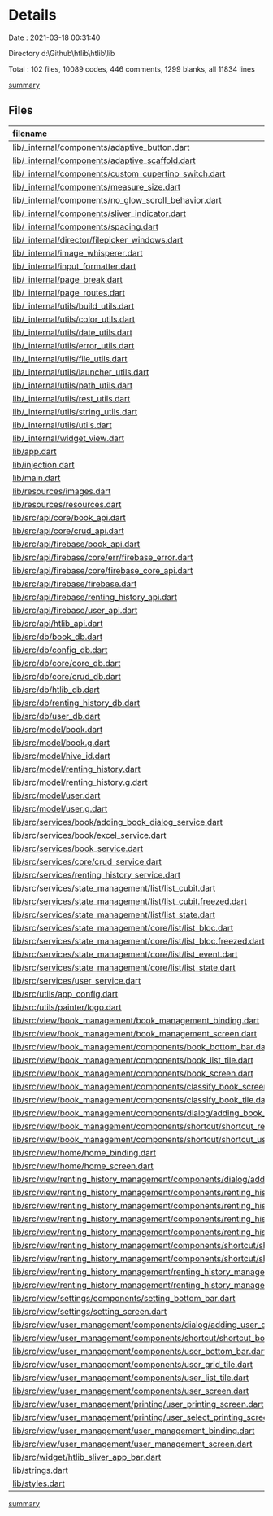 # Details

Date : 2021-03-18 00:31:40

Directory d:\Github\htlib\htlib\lib

Total : 102 files,  10089 codes, 446 comments, 1299 blanks, all 11834 lines

[summary](results.md)

## Files
| filename                                                                                                                                                                                                    | language | code | comment | blank | total |
| :---------------------------------------------------------------------------------------------------------------------------------------------------------------------------------------------------------- | :------- | ---: | ------: | ----: | ----: |
| [lib/_internal/components/adaptive_button.dart](/lib/_internal/components/adaptive_button.dart)                                                                                                             | Dart     |  112 |       0 |    12 |   124 |
| [lib/_internal/components/adaptive_scaffold.dart](/lib/_internal/components/adaptive_scaffold.dart)                                                                                                         | Dart     |  162 |       7 |    10 |   179 |
| [lib/_internal/components/custom_cupertino_switch.dart](/lib/_internal/components/custom_cupertino_switch.dart)                                                                                             | Dart     |  408 |      59 |    61 |   528 |
| [lib/_internal/components/measure_size.dart](/lib/_internal/components/measure_size.dart)                                                                                                                   | Dart     |   30 |       0 |    10 |    40 |
| [lib/_internal/components/no_glow_scroll_behavior.dart](/lib/_internal/components/no_glow_scroll_behavior.dart)                                                                                             | Dart     |    8 |       0 |     2 |    10 |
| [lib/_internal/components/sliver_indicator.dart](/lib/_internal/components/sliver_indicator.dart)                                                                                                           | Dart     |   16 |       0 |     3 |    19 |
| [lib/_internal/components/spacing.dart](/lib/_internal/components/spacing.dart)                                                                                                                             | Dart     |   20 |       0 |    10 |    30 |
| [lib/_internal/director/filepicker_windows.dart](/lib/_internal/director/filepicker_windows.dart)                                                                                                           | Dart     |   75 |     125 |    69 |   269 |
| [lib/_internal/image_whisperer.dart](/lib/_internal/image_whisperer.dart)                                                                                                                                   | Dart     |  296 |      14 |    43 |   353 |
| [lib/_internal/input_formatter.dart](/lib/_internal/input_formatter.dart)                                                                                                                                   | Dart     |   17 |       1 |     4 |    22 |
| [lib/_internal/page_break.dart](/lib/_internal/page_break.dart)                                                                                                                                             | Dart     |   18 |       0 |     7 |    25 |
| [lib/_internal/page_routes.dart](/lib/_internal/page_routes.dart)                                                                                                                                           | Dart     |   78 |       0 |     8 |    86 |
| [lib/_internal/utils/build_utils.dart](/lib/_internal/utils/build_utils.dart)                                                                                                                               | Dart     |   63 |       0 |    11 |    74 |
| [lib/_internal/utils/color_utils.dart](/lib/_internal/utils/color_utils.dart)                                                                                                                               | Dart     |   29 |       1 |     7 |    37 |
| [lib/_internal/utils/date_utils.dart](/lib/_internal/utils/date_utils.dart)                                                                                                                                 | Dart     |    4 |       0 |     2 |     6 |
| [lib/_internal/utils/error_utils.dart](/lib/_internal/utils/error_utils.dart)                                                                                                                               | Dart     |   41 |       0 |     7 |    48 |
| [lib/_internal/utils/file_utils.dart](/lib/_internal/utils/file_utils.dart)                                                                                                                                 | Dart     |   19 |      84 |     4 |   107 |
| [lib/_internal/utils/launcher_utils.dart](/lib/_internal/utils/launcher_utils.dart)                                                                                                                         | Dart     |    5 |       0 |     2 |     7 |
| [lib/_internal/utils/path_utils.dart](/lib/_internal/utils/path_utils.dart)                                                                                                                                 | Dart     |   11 |       0 |     3 |    14 |
| [lib/_internal/utils/rest_utils.dart](/lib/_internal/utils/rest_utils.dart)                                                                                                                                 | Dart     |   12 |       0 |     1 |    13 |
| [lib/_internal/utils/string_utils.dart](/lib/_internal/utils/string_utils.dart)                                                                                                                             | Dart     |   77 |       2 |    18 |    97 |
| [lib/_internal/utils/utils.dart](/lib/_internal/utils/utils.dart)                                                                                                                                           | Dart     |   22 |       0 |     6 |    28 |
| [lib/_internal/widget_view.dart](/lib/_internal/widget_view.dart)                                                                                                                                           | Dart     |   11 |       0 |     6 |    17 |
| [lib/app.dart](/lib/app.dart)                                                                                                                                                                               | Dart     |  122 |       0 |     9 |   131 |
| [lib/injection.dart](/lib/injection.dart)                                                                                                                                                                   | Dart     |   15 |       0 |     4 |    19 |
| [lib/main.dart](/lib/main.dart)                                                                                                                                                                             | Dart     |   16 |       7 |     9 |    32 |
| [lib/resources/images.dart](/lib/resources/images.dart)                                                                                                                                                     | Dart     |    5 |       0 |     3 |     8 |
| [lib/resources/resources.dart](/lib/resources/resources.dart)                                                                                                                                               | Dart     |    1 |       0 |     1 |     2 |
| [lib/src/api/core/book_api.dart](/lib/src/api/core/book_api.dart)                                                                                                                                           | Dart     |    1 |       0 |     1 |     2 |
| [lib/src/api/core/crud_api.dart](/lib/src/api/core/crud_api.dart)                                                                                                                                           | Dart     |   11 |       0 |     7 |    18 |
| [lib/src/api/firebase/book_api.dart](/lib/src/api/firebase/book_api.dart)                                                                                                                                   | Dart     |   63 |       0 |    11 |    74 |
| [lib/src/api/firebase/core/err/firebase_error.dart](/lib/src/api/firebase/core/err/firebase_error.dart)                                                                                                     | Dart     |    2 |       0 |     2 |     4 |
| [lib/src/api/firebase/core/firebase_core_api.dart](/lib/src/api/firebase/core/firebase_core_api.dart)                                                                                                       | Dart     |   42 |       0 |     6 |    48 |
| [lib/src/api/firebase/firebase.dart](/lib/src/api/firebase/firebase.dart)                                                                                                                                   | Dart     |    3 |       0 |     1 |     4 |
| [lib/src/api/firebase/renting_history_api.dart](/lib/src/api/firebase/renting_history_api.dart)                                                                                                             | Dart     |   77 |       0 |    18 |    95 |
| [lib/src/api/firebase/user_api.dart](/lib/src/api/firebase/user_api.dart)                                                                                                                                   | Dart     |  107 |       0 |    19 |   126 |
| [lib/src/api/htlib_api.dart](/lib/src/api/htlib_api.dart)                                                                                                                                                   | Dart     |    6 |       0 |     2 |     8 |
| [lib/src/db/book_db.dart](/lib/src/db/book_db.dart)                                                                                                                                                         | Dart     |   34 |       0 |    11 |    45 |
| [lib/src/db/config_db.dart](/lib/src/db/config_db.dart)                                                                                                                                                     | Dart     |   15 |       0 |     6 |    21 |
| [lib/src/db/core/core_db.dart](/lib/src/db/core/core_db.dart)                                                                                                                                               | Dart     |   21 |       0 |     8 |    29 |
| [lib/src/db/core/crud_db.dart](/lib/src/db/core/crud_db.dart)                                                                                                                                               | Dart     |    8 |       0 |     6 |    14 |
| [lib/src/db/htlib_db.dart](/lib/src/db/htlib_db.dart)                                                                                                                                                       | Dart     |   48 |       0 |     7 |    55 |
| [lib/src/db/renting_history_db.dart](/lib/src/db/renting_history_db.dart)                                                                                                                                   | Dart     |   38 |       0 |    10 |    48 |
| [lib/src/db/user_db.dart](/lib/src/db/user_db.dart)                                                                                                                                                         | Dart     |   32 |       0 |     9 |    41 |
| [lib/src/model/book.dart](/lib/src/model/book.dart)                                                                                                                                                         | Dart     |   90 |       0 |    18 |   108 |
| [lib/src/model/book.g.dart](/lib/src/model/book.g.dart)                                                                                                                                                     | Dart     |   48 |       4 |     8 |    60 |
| [lib/src/model/hive_id.dart](/lib/src/model/hive_id.dart)                                                                                                                                                   | Dart     |    5 |       0 |     1 |     6 |
| [lib/src/model/renting_history.dart](/lib/src/model/renting_history.dart)                                                                                                                                   | Dart     |  122 |       0 |    16 |   138 |
| [lib/src/model/renting_history.g.dart](/lib/src/model/renting_history.g.dart)                                                                                                                               | Dart     |   48 |       4 |     8 |    60 |
| [lib/src/model/user.dart](/lib/src/model/user.dart)                                                                                                                                                         | Dart     |  120 |       3 |    21 |   144 |
| [lib/src/model/user.g.dart](/lib/src/model/user.g.dart)                                                                                                                                                     | Dart     |   54 |       4 |     8 |    66 |
| [lib/src/services/book/adding_book_dialog_service.dart](/lib/src/services/book/adding_book_dialog_service.dart)                                                                                             | Dart     |   13 |       0 |     2 |    15 |
| [lib/src/services/book/excel_service.dart](/lib/src/services/book/excel_service.dart)                                                                                                                       | Dart     |   61 |       2 |    12 |    75 |
| [lib/src/services/book_service.dart](/lib/src/services/book_service.dart)                                                                                                                                   | Dart     |  127 |       0 |    28 |   155 |
| [lib/src/services/core/crud_service.dart](/lib/src/services/core/crud_service.dart)                                                                                                                         | Dart     |   12 |       0 |     8 |    20 |
| [lib/src/services/renting_history_service.dart](/lib/src/services/renting_history_service.dart)                                                                                                             | Dart     |  163 |       0 |    29 |   192 |
| [lib/src/services/state_management/list/list_cubit.dart](/lib/src/services/state_management/list/list_cubit.dart)                                                                                           | Dart     |   34 |       0 |    10 |    44 |
| [lib/src/services/state_management/list/list_cubit.freezed.dart](/lib/src/services/state_management/list/list_cubit.freezed.dart)                                                                           | Dart     |  316 |      24 |    53 |   393 |
| [lib/src/services/state_management/list/list_state.dart](/lib/src/services/state_management/list/list_state.dart)                                                                                           | Dart     |    7 |       0 |     2 |     9 |
| [lib/src/services/state_management/core/list/list_bloc.dart](/lib/src/services/state_management/core/list/list_bloc.dart)                                                                                   | Dart     |   45 |       0 |    12 |    57 |
| [lib/src/services/state_management/core/list/list_bloc.freezed.dart](/lib/src/services/state_management/core/list/list_bloc.freezed.dart)                                                                   | Dart     |  936 |      51 |   140 | 1,127 |
| [lib/src/services/state_management/core/list/list_event.dart](/lib/src/services/state_management/core/list/list_event.dart)                                                                                 | Dart     |    9 |       0 |     2 |    11 |
| [lib/src/services/state_management/core/list/list_state.dart](/lib/src/services/state_management/core/list/list_state.dart)                                                                                 | Dart     |    7 |       0 |     2 |     9 |
| [lib/src/services/user_service.dart](/lib/src/services/user_service.dart)                                                                                                                                   | Dart     |  149 |       9 |    30 |   188 |
| [lib/src/utils/app_config.dart](/lib/src/utils/app_config.dart)                                                                                                                                             | Dart     |   18 |       0 |     2 |    20 |
| [lib/src/utils/painter/logo.dart](/lib/src/utils/painter/logo.dart)                                                                                                                                         | Dart     |  456 |       0 |    41 |   497 |
| [lib/src/view/book_management/book_management_binding.dart](/lib/src/view/book_management/book_management_binding.dart)                                                                                     | Dart     |   43 |       0 |    10 |    53 |
| [lib/src/view/book_management/book_management_screen.dart](/lib/src/view/book_management/book_management_screen.dart)                                                                                       | Dart     |  215 |       0 |    15 |   230 |
| [lib/src/view/book_management/components/book_bottom_bar.dart](/lib/src/view/book_management/components/book_bottom_bar.dart)                                                                               | Dart     |   96 |       0 |     5 |   101 |
| [lib/src/view/book_management/components/book_list_tile.dart](/lib/src/view/book_management/components/book_list_tile.dart)                                                                                 | Dart     |   86 |       0 |     8 |    94 |
| [lib/src/view/book_management/components/book_screen.dart](/lib/src/view/book_management/components/book_screen.dart)                                                                                       | Dart     |  234 |       0 |     8 |   242 |
| [lib/src/view/book_management/components/classify_book_screen.dart](/lib/src/view/book_management/components/classify_book_screen.dart)                                                                     | Dart     |   50 |       0 |     7 |    57 |
| [lib/src/view/book_management/components/classify_book_tile.dart](/lib/src/view/book_management/components/classify_book_tile.dart)                                                                         | Dart     |   36 |       0 |     4 |    40 |
| [lib/src/view/book_management/components/dialog/adding_book_dialog.dart](/lib/src/view/book_management/components/dialog/adding_book_dialog.dart)                                                           | Dart     |  478 |       4 |    22 |   504 |
| [lib/src/view/book_management/components/shortcut/shortcut_renting_history_book_page.dart](/lib/src/view/book_management/components/shortcut/shortcut_renting_history_book_page.dart)                       | Dart     |   28 |       0 |     5 |    33 |
| [lib/src/view/book_management/components/shortcut/shortcut_user_book_page.dart](/lib/src/view/book_management/components/shortcut/shortcut_user_book_page.dart)                                             | Dart     |   28 |       0 |     5 |    33 |
| [lib/src/view/home/home_binding.dart](/lib/src/view/home/home_binding.dart)                                                                                                                                 | Dart     |    3 |       0 |     3 |     6 |
| [lib/src/view/home/home_screen.dart](/lib/src/view/home/home_screen.dart)                                                                                                                                   | Dart     |  141 |       0 |     7 |   148 |
| [lib/src/view/renting_history_management/components/dialog/adding_renting_history_dialog.dart](/lib/src/view/renting_history_management/components/dialog/adding_renting_history_dialog.dart)               | Dart     |  585 |       1 |    37 |   623 |
| [lib/src/view/renting_history_management/components/renting_history_bottom_bar.dart](/lib/src/view/renting_history_management/components/renting_history_bottom_bar.dart)                                   | Dart     |   33 |       0 |     5 |    38 |
| [lib/src/view/renting_history_management/components/renting_history_grid_tile.dart](/lib/src/view/renting_history_management/components/renting_history_grid_tile.dart)                                     | Dart     |  241 |       0 |    16 |   257 |
| [lib/src/view/renting_history_management/components/renting_history_list_tile.dart](/lib/src/view/renting_history_management/components/renting_history_list_tile.dart)                                     | Dart     |  114 |       0 |     7 |   121 |
| [lib/src/view/renting_history_management/components/renting_history_screen.dart](/lib/src/view/renting_history_management/components/renting_history_screen.dart)                                           | Dart     |  255 |       0 |    10 |   265 |
| [lib/src/view/renting_history_management/components/shortcut/shortcut_book_renting_history_page.dart](/lib/src/view/renting_history_management/components/shortcut/shortcut_book_renting_history_page.dart) | Dart     |   33 |       0 |     6 |    39 |
| [lib/src/view/renting_history_management/components/shortcut/shortcut_user_renting_history_page.dart](/lib/src/view/renting_history_management/components/shortcut/shortcut_user_renting_history_page.dart) | Dart     |   33 |       0 |     5 |    38 |
| [lib/src/view/renting_history_management/renting_history_management_binding.dart](/lib/src/view/renting_history_management/renting_history_management_binding.dart)                                         | Dart     |    2 |       0 |     2 |     4 |
| [lib/src/view/renting_history_management/renting_history_management_screen.dart](/lib/src/view/renting_history_management/renting_history_management_screen.dart)                                           | Dart     |  206 |       0 |    19 |   225 |
| [lib/src/view/settings/components/setting_bottom_bar.dart](/lib/src/view/settings/components/setting_bottom_bar.dart)                                                                                       | Dart     |   32 |       0 |     5 |    37 |
| [lib/src/view/settings/setting_screen.dart](/lib/src/view/settings/setting_screen.dart)                                                                                                                     | Dart     |  156 |       0 |     7 |   163 |
| [lib/src/view/user_management/components/dialog/adding_user_dialog.dart](/lib/src/view/user_management/components/dialog/adding_user_dialog.dart)                                                           | Dart     |  428 |       2 |    19 |   449 |
| [lib/src/view/user_management/components/shortcut/shortcut_book_user_page.dart](/lib/src/view/user_management/components/shortcut/shortcut_book_user_page.dart)                                             | Dart     |   30 |       0 |     5 |    35 |
| [lib/src/view/user_management/components/user_bottom_bar.dart](/lib/src/view/user_management/components/user_bottom_bar.dart)                                                                               | Dart     |   96 |       0 |     5 |   101 |
| [lib/src/view/user_management/components/user_grid_tile.dart](/lib/src/view/user_management/components/user_grid_tile.dart)                                                                                 | Dart     |  122 |       0 |     5 |   127 |
| [lib/src/view/user_management/components/user_list_tile.dart](/lib/src/view/user_management/components/user_list_tile.dart)                                                                                 | Dart     |   82 |       0 |     6 |    88 |
| [lib/src/view/user_management/components/user_screen.dart](/lib/src/view/user_management/components/user_screen.dart)                                                                                       | Dart     |  342 |       0 |    12 |   354 |
| [lib/src/view/user_management/printing/user_printing_screen.dart](/lib/src/view/user_management/printing/user_printing_screen.dart)                                                                         | Dart     |  210 |      30 |    13 |   253 |
| [lib/src/view/user_management/printing/user_select_printing_screen.dart](/lib/src/view/user_management/printing/user_select_printing_screen.dart)                                                           | Dart     |  105 |       3 |     6 |   114 |
| [lib/src/view/user_management/user_management_binding.dart](/lib/src/view/user_management/user_management_binding.dart)                                                                                     | Dart     |   44 |       0 |    11 |    55 |
| [lib/src/view/user_management/user_management_screen.dart](/lib/src/view/user_management/user_management_screen.dart)                                                                                       | Dart     |  243 |       0 |    14 |   257 |
| [lib/src/widget/htlib_sliver_app_bar.dart](/lib/src/widget/htlib_sliver_app_bar.dart)                                                                                                                       | Dart     |   77 |       0 |     4 |    81 |
| [lib/strings.dart](/lib/strings.dart)                                                                                                                                                                       | Dart     |    0 |       0 |     1 |     1 |
| [lib/styles.dart](/lib/styles.dart)                                                                                                                                                                         | Dart     |  141 |       5 |    71 |   217 |

[summary](results.md)